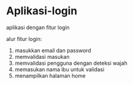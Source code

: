 # Aplikasi-login
aplikasi dengan fitur login

alur fitur login:
1. masukkan email dan password
2. memvalidasi masukan 
3. memvalidasi pengguna dengan deteksi wajah
4. memasukan nama ibu untuk validasi 
5. menampilkan halaman home
